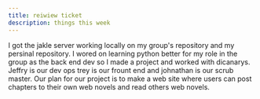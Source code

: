 ```yaml
---
title: reiwiew ticket
description: things this week
---
```


I got the jakle server working locally on my group's repository and my persinal repository. I wored on learning python better for my role in the group as the back end dev so I made a project and worked with dicanarys. Jeffry is our dev ops trey is our frount end and johnathan is our scrub master. Our plan for our project is to make a web site where users can post chapters to their own web novels and read others web novels.